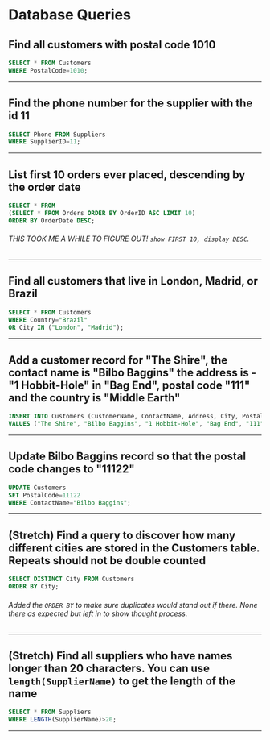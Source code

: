 # Database Queries

## Find all customers with postal code 1010
```SQL
SELECT * FROM Customers
WHERE PostalCode=1010;
```

---

## Find the phone number for the supplier with the id 11
```SQL
SELECT Phone FROM Suppliers
WHERE SupplierID=11;
```

---

## List first 10 orders ever placed, descending by the order date

```SQL
SELECT * FROM
(SELECT * FROM Orders ORDER BY OrderID ASC LIMIT 10)
ORDER BY OrderDate DESC;
```
###### THIS TOOK ME A WHILE TO FIGURE OUT! `show FIRST 10, display DESC`.

---

## Find all customers that live in London, Madrid, or Brazil

```SQL
SELECT * FROM Customers
WHERE Country="Brazil"
OR City IN ("London", "Madrid");
```

---

## Add a customer record for "The Shire", the contact name is "Bilbo Baggins" the address is -"1 Hobbit-Hole" in "Bag End", postal code "111" and the country is "Middle Earth"

```SQL
INSERT INTO Customers (CustomerName, ContactName, Address, City, PostalCode, Country)
VALUES ("The Shire", "Bilbo Baggins", "1 Hobbit-Hole", "Bag End", "111", "Middle Earth");
```

---

## Update Bilbo Baggins record so that the postal code changes to "11122"

```SQL
UPDATE Customers
SET PostalCode=11122
WHERE ContactName="Bilbo Baggins";
```

---

## (Stretch) Find a query to discover how many different cities are stored in the Customers table. Repeats should not be double counted

```SQL
SELECT DISTINCT City FROM Customers
ORDER BY City;
```

###### Added the `ORDER BY` to make sure duplicates would stand out if there. None there as expected but left in to show thought process.

---

## (Stretch) Find all suppliers who have names longer than 20 characters. You can use `length(SupplierName)` to get the length of the name

```SQL
SELECT * FROM Suppliers
WHERE LENGTH(SupplierName)>20;
```

---
